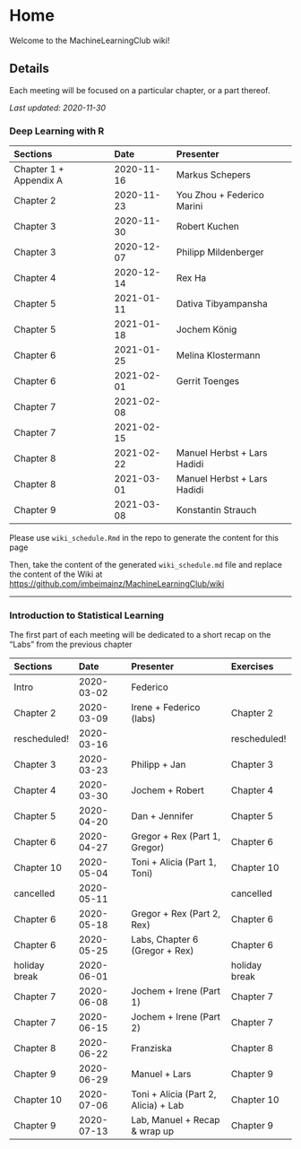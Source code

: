 
# Home

Welcome to the MachineLearningClub wiki!

## Details

Each meeting will be focused on a particular chapter, or a part thereof.

*Last updated: 2020-11-30*

### Deep Learning with R

| Sections               | Date       | Presenter                   |
|:-----------------------|:-----------|:----------------------------|
| Chapter 1 + Appendix A | 2020-11-16 | Markus Schepers             |
| Chapter 2              | 2020-11-23 | You Zhou + Federico Marini  |
| Chapter 3              | 2020-11-30 | Robert Kuchen               |
| Chapter 3              | 2020-12-07 | Philipp Mildenberger        |
| Chapter 4              | 2020-12-14 | Rex Ha                      |
| Chapter 5              | 2021-01-11 | Dativa Tibyampansha         |
| Chapter 5              | 2021-01-18 | Jochem König                |
| Chapter 6              | 2021-01-25 | Melina Klostermann          |
| Chapter 6              | 2021-02-01 | Gerrit Toenges              |
| Chapter 7              | 2021-02-08 |                             |
| Chapter 7              | 2021-02-15 |                             |
| Chapter 8              | 2021-02-22 | Manuel Herbst + Lars Hadidi |
| Chapter 8              | 2021-03-01 | Manuel Herbst + Lars Hadidi |
| Chapter 9              | 2021-03-08 | Konstantin Strauch          |

Please use `wiki_schedule.Rmd` in the repo to generate the content for
this page

Then, take the content of the generated `wiki_schedule.md` file and
replace the content of the Wiki at
<https://github.com/imbeimainz/MachineLearningClub/wiki>

------------------------------------------------------------------------

### Introduction to Statistical Learning

The first part of each meeting will be dedicated to a short recap on the
“Labs” from the previous chapter

| Sections      | Date       | Presenter                            | Exercises     |
|:--------------|:-----------|:-------------------------------------|:--------------|
| Intro         | 2020-03-02 | Federico                             |               |
| Chapter 2     | 2020-03-09 | Irene + Federico (labs)              | Chapter 2     |
| rescheduled!  | 2020-03-16 |                                      | rescheduled!  |
| Chapter 3     | 2020-03-23 | Philipp + Jan                        | Chapter 3     |
| Chapter 4     | 2020-03-30 | Jochem + Robert                      | Chapter 4     |
| Chapter 5     | 2020-04-20 | Dan + Jennifer                       | Chapter 5     |
| Chapter 6     | 2020-04-27 | Gregor + Rex (Part 1, Gregor)        | Chapter 6     |
| Chapter 10    | 2020-05-04 | Toni + Alicia (Part 1, Toni)         | Chapter 10    |
| cancelled     | 2020-05-11 |                                      | cancelled     |
| Chapter 6     | 2020-05-18 | Gregor + Rex (Part 2, Rex)           | Chapter 6     |
| Chapter 6     | 2020-05-25 | Labs, Chapter 6 (Gregor + Rex)       | Chapter 6     |
| holiday break | 2020-06-01 |                                      | holiday break |
| Chapter 7     | 2020-06-08 | Jochem + Irene (Part 1)              | Chapter 7     |
| Chapter 7     | 2020-06-15 | Jochem + Irene (Part 2)              | Chapter 7     |
| Chapter 8     | 2020-06-22 | Franziska                            | Chapter 8     |
| Chapter 9     | 2020-06-29 | Manuel + Lars                        | Chapter 9     |
| Chapter 10    | 2020-07-06 | Toni + Alicia (Part 2, Alicia) + Lab | Chapter 10    |
| Chapter 9     | 2020-07-13 | Lab, Manuel + Recap & wrap up        | Chapter 9     |
